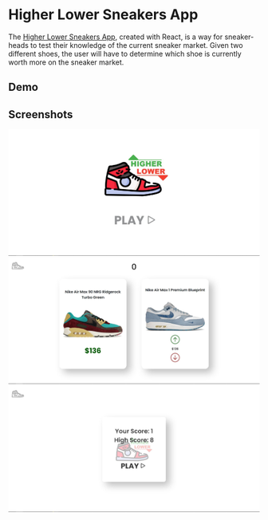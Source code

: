 # Higher Lower Sneakers App

The [Higher Lower Sneakers App](https://higherlowersneakers.web.app/), created with React, is a way for sneaker-heads to test their knowledge of the current sneaker market. Given two different shoes, the user will have to determine which shoe is currently worth more on the sneaker market.

## Demo

## Screenshots

![Screenshot1](./src/assets/screenshot1.JPG)
![Screenshot2](./src/assets/screenshot2.JPG)
![Screenshot3](./src/assets/screenshot3.JPG)
